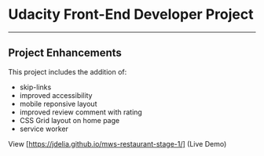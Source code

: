 # Udacity Front-End Developer Project

---

## Project Enhancements

This project includes the addition of:

-   skip-links
-   improved accessibility
-   mobile reponsive layout
-   improved review comment with rating
-   CSS Grid layout on home page
-   service worker

View [https://jdelia.github.io/mws-restaurant-stage-1/] (Live Demo)
